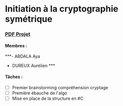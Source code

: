 # Initiation à la cryptographie symétrique

### [PDF Projet](https://drive.google.com/file/d/1mA8AHVK6YNzcmQngo71vOARgk4sJS_j5/view?usp=sharing)

#### Membres :

***- ABDALA Aya
- DUREUX Aurélien ***

#### Tâches :

- [ ] Premier brainstorming compréhension cryptage
- [ ] Première ébauche de l'algo
- [ ] Mise en place de la structure en #C
